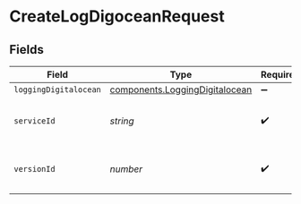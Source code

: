 # CreateLogDigoceanRequest


## Fields

| Field                                                                                   | Type                                                                                    | Required                                                                                | Description                                                                             | Example                                                                                 |
| --------------------------------------------------------------------------------------- | --------------------------------------------------------------------------------------- | --------------------------------------------------------------------------------------- | --------------------------------------------------------------------------------------- | --------------------------------------------------------------------------------------- |
| `loggingDigitalocean`                                                                   | [components.LoggingDigitalocean](../../../sdk/models/components/loggingdigitalocean.md) | :heavy_minus_sign:                                                                      | N/A                                                                                     |                                                                                         |
| `serviceId`                                                                             | *string*                                                                                | :heavy_check_mark:                                                                      | Alphanumeric string identifying the service.                                            | SU1Z0isxPaozGVKXdv0eY                                                                   |
| `versionId`                                                                             | *number*                                                                                | :heavy_check_mark:                                                                      | Integer identifying a service version.                                                  | 1                                                                                       |